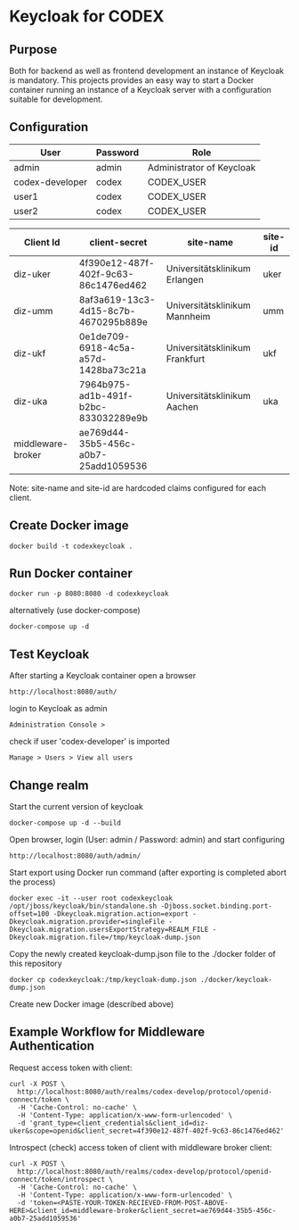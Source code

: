# Keycloak for CODEX

## Purpose
Both for backend as well as frontend development an instance of Keycloak is mandatory.
This projects provides an easy way to start a Docker container running an instance of a Keycloak server with a configuration suitable for development.

## Configuration

| User | Password | Role |
|---|---|---|
| admin | admin | Administrator of Keycloak |
| codex-developer | codex | CODEX_USER | 
| user1 | codex | CODEX_USER | 
| user2 | codex | CODEX_USER | 


| Client Id | client-secret | site-name | site-id
|---|---|---|---|
| diz-uker | 4f390e12-487f-402f-9c63-86c1476ed462 |Universitätsklinikum Erlangen|uker|
| diz-umm | 8af3a619-13c3-4d15-8c7b-4670295b889e |Universitätsklinikum Mannheim|umm|
| diz-ukf | 0e1de709-6918-4c5a-a57d-1428ba73c21a |Universitätsklinikum Frankfurt|ukf|
| diz-uka | 7964b975-ad1b-491f-b2bc-833032289e9b |Universitätsklinikum Aachen|uka|
|middleware-broker|ae769d44-35b5-456c-a0b7-25add1059536||

Note: site-name and site-id are hardcoded claims configured for each client.

## Create Docker image
```
docker build -t codexkeycloak .
```

## Run Docker container
```
docker run -p 8080:8080 -d codexkeycloak
```
alternatively (use docker-compose)
```
docker-compose up -d
```
## Test Keycloak
After starting a Keycloak container open a browser
```
http://localhost:8080/auth/
```
login to Keycloak as admin
```
Administration Console >
```
check if user 'codex-developer' is imported
```
Manage > Users > View all users
```

## Change realm
Start the current version of keycloak

```
docker-compose up -d --build
```

Open browser, login (User: admin / Password: admin) and start configuring
```
http://localhost:8080/auth/admin/
```
Start export using Docker run command (after exporting is completed abort the process)
```
docker exec -it --user root codexkeycloak /opt/jboss/keycloak/bin/standalone.sh -Djboss.socket.binding.port-offset=100 -Dkeycloak.migration.action=export -Dkeycloak.migration.provider=singleFile -Dkeycloak.migration.usersExportStrategy=REALM_FILE -Dkeycloak.migration.file=/tmp/keycloak-dump.json
```
Copy the newly created keycloak-dump.json file to the ./docker folder of this repository
```
docker cp codexkeycloak:/tmp/keycloak-dump.json ./docker/keycloak-dump.json
```
Create new Docker image (described above)


## Example Workflow for Middleware Authentication

Request access token with client:

```
curl -X POST \
  http://localhost:8080/auth/realms/codex-develop/protocol/openid-connect/token \
  -H 'Cache-Control: no-cache' \
  -H 'Content-Type: application/x-www-form-urlencoded' \
  -d 'grant_type=client_credentials&client_id=diz-uker&scope=openid&client_secret=4f390e12-487f-402f-9c63-86c1476ed462'
```

Introspect (check) access token of client with middleware broker client:

```
curl -X POST \
  http://localhost:8080/auth/realms/codex-develop/protocol/openid-connect/token/introspect \
  -H 'Cache-Control: no-cache' \
  -H 'Content-Type: application/x-www-form-urlencoded' \
  -d 'token=<PASTE-YOUR-TOKEN-RECIEVED-FROM-POST-ABOVE-HERE>&client_id=middleware-broker&client_secret=ae769d44-35b5-456c-a0b7-25add1059536'
```

